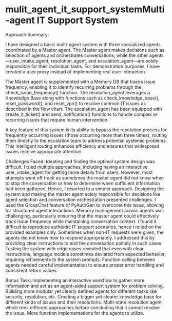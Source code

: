 # mulit_agent_it_support_systemMulti-agent IT Support System

Approach Summary:

I have designed a basic multi-agent system with three specialized agents coordinated by a Master agent. The Master agent makes decisions such as selection of agents and orchestrates conversations, while the other agents—user_intake_agent, resolution_agent, and escalation_agent—are solely responsible for their individual tasks. For demonstration purposes, I have created a user proxy instead of implementing real user interaction.

The Master agent is supplemented with a Memory DB that tracks issue frequency, enabling it to identify recurring problems through the check_issue_frequency() function. The resolution_agent leverages a Knowledge Base along with functions such as check_knowledge_base(), reset_password(), and reset_vpn() to resolve common IT issues as described in the flow chart. The escalation_agent has been equipped with create_it_ticket() and send_notification() functions to handle complex or recurring issues that require human intervention.

A key feature of this system is its ability to bypass the resolution process for frequently occurring issues (those occurring more than three times), routing them directly to the escalation team to address potential systemic problems. This intelligent routing enhances efficiency and ensures that widespread issues receive appropriate attention.

Challenges Faced:
Ideating and finding the optimal system design was difficult. I tried multiple approaches, including having an interactive user_intake_agent for getting more details from users. However, most attempts went off track as sometimes the master agent did not know when to stop the conversation or how to determine when sufficient information had been gathered. Hence, I resorted to a simpler approach.
Designing the system and making the master agent solely responsible for decisions like agent selection and conversation orchestration presented challenges. I used the GroupChat feature of PyAutoGen to overcome this issue, allowing for structured agent interactions.
Memory management across agents was challenging, particularly ensuring that the master agent could effectively track issue frequency while maintaining conversation context.
I found it difficult to reproduce authentic IT support scenarios, hence I relied on the provided examples only.
Sometimes when non-IT requests were given, the agents did not know how to respond appropriately. I addressed this by providing clear instructions to end the conversation politely in such cases.
Testing the system with edge cases revealed that even with clear instructions, language models sometimes deviated from expected behavior, requiring refinements to the system prompts.
Function calling between agents needed careful implementation to ensure proper error handling and consistent return values.

Bonus Task:
Implementing an interactive workflow to gather more information and act as an agent-aided support system for problem solving.
Building more modular yet clearly defined agents for different tasks like security, resolution, etc.
Creating a bigger yet clearer knowledge base for different kinds of issues and their resolutions.
Multi-state resolution agent which tries different approaches before concluding that it cannot resolve the issue.
More function implementations for the agents to utilize.


